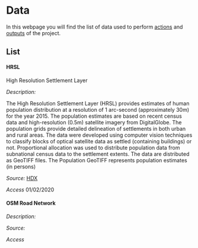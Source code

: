# Data
In this webpage you will find the list of data used to perform [actions](https://duckduckgo.com/ "Link to Actions") and [outputs](https://duckduckgo.com/ "Link to Outputs") of the project.

## List

#### HRSL
High Resolution Settlement Layer

*Description:*

The High Resolution Settlement Layer (HRSL) provides estimates of human population distribution at a resolution of 1 arc-second (approximately 30m) for the year 2015. The population estimates are based on recent census data and high-resolution (0.5m) satellite imagery from DigitalGlobe. The population grids provide detailed delineation of settlements in both urban and rural areas. The data were developed using computer vision techniques to classify blocks of optical satellite data as settled (containing buildings) or not. Proportional allocation was used to distribute population data from subnational census data to the settlement extents. The data are distributed as GeoTIFF files. The Population GeoTIFF represents population estimates (in persons)

*Source:*
[HDX](https://data.humdata.org/dataset/mozambique-high-resolution-population-density "Human Data Exchange")

*Access*
01/02/2020

#### OSM Road Network
*Description:*

*Source:*

*Access*
